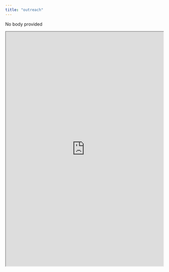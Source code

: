```yaml
---
title: "outreach"
---
```


No body provided
<iframe height="750" width="100%" src="https://ewelton.github.io/ktest/wiki.html#outreach"></iframe>

